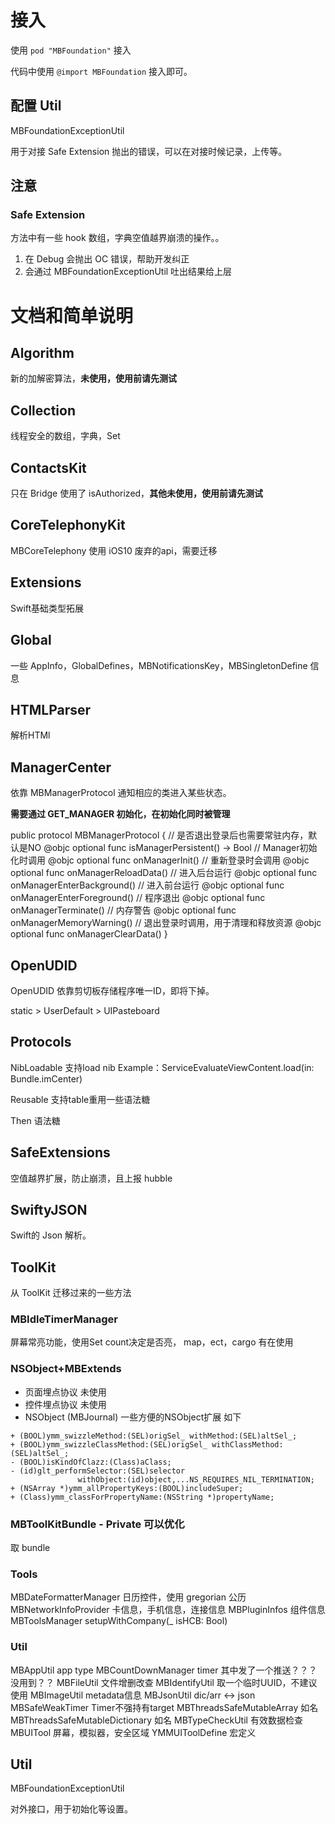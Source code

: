 # 接入

使用  `pod "MBFoundation"` 接入

代码中使用  `@import MBFoundation` 接入即可。

## 配置 Util
MBFoundationExceptionUtil

用于对接 Safe Extension 抛出的错误，可以在对接时候记录，上传等。


## 注意
### Safe Extension
方法中有一些 hook 数组，字典空值越界崩溃的操作。。
1. 在 Debug 会抛出 OC 错误，帮助开发纠正
2. 会通过 MBFoundationExceptionUtil 吐出结果给上层



# 文档和简单说明

## Algorithm
新的加解密算法，**未使用，使用前请先测试**

## Collection
线程安全的数组，字典，Set

## ContactsKit
只在 Bridge 使用了 isAuthorized，**其他未使用，使用前请先测试**

## CoreTelephonyKit
MBCoreTelephony
使用 iOS10 废弃的api，需要迁移

## Extensions
Swift基础类型拓展

## Global
一些 AppInfo，GlobalDefines，MBNotificationsKey，MBSingletonDefine 信息

## HTMLParser
解析HTMl

## ManagerCenter

依靠 MBManagerProtocol 通知相应的类进入某些状态。

**需要通过 GET_MANAGER 初始化，在初始化同时被管理**

public protocol MBManagerProtocol {
    // 是否退出登录后也需要常驻内存，默认是NO
    @objc optional func isManagerPersistent() -> Bool
    // Manager初始化时调用
    @objc optional func onManagerInit()
    // 重新登录时会调用
    @objc optional func onManagerReloadData()
    // 进入后台运行
    @objc optional func onManagerEnterBackground()
    // 进入前台运行
    @objc optional func onManagerEnterForeground()
    // 程序退出
    @objc optional func onManagerTerminate()
    // 内存警告
    @objc optional func onManagerMemoryWarning()
    // 退出登录时调用，用于清理和释放资源
    @objc optional func onManagerClearData()
}

## OpenUDID
OpenUDID 依靠剪切板存储程序唯一ID，即将下掉。

static > UserDefault > UIPasteboard

## Protocols
NibLoadable 支持load nib
Example：ServiceEvaluateViewContent.load(in: Bundle.imCenter)

Reusable 支持table重用一些语法糖

Then 语法糖

## SafeExtensions
空值越界扩展，防止崩溃，且上报 hubble

## SwiftyJSON
Swift的 Json 解析。

## ToolKit
从 ToolKit 迁移过来的一些方法

### MBIdleTimerManager
屏幕常亮功能，使用Set count决定是否亮，
map，ect，cargo 有在使用

### NSObject+MBExtends
- 页面埋点协议 未使用
- 控件埋点协议 未使用
- NSObject (MBJournal) 一些方便的NSObject扩展 如下
```
+ (BOOL)ymm_swizzleMethod:(SEL)origSel_ withMethod:(SEL)altSel_;
+ (BOOL)ymm_swizzleClassMethod:(SEL)origSel_ withClassMethod:(SEL)altSel_;
- (BOOL)isKindOfClazz:(Class)aClass;
- (id)glt_performSelector:(SEL)selector
               withObject:(id)object,...NS_REQUIRES_NIL_TERMINATION;
+ (NSArray *)ymm_allPropertyKeys:(BOOL)includeSuper;
+ (Class)ymm_classForPropertyName:(NSString *)propertyName;
```
### MBToolKitBundle - Private 可以优化
取 bundle

### Tools
MBDateFormatterManager 日历控件，使用 gregorian 公历
MBNetworkInfoProvider 卡信息，手机信息，连接信息
MBPluginInfos 组件信息
MBToolsManager setupWithCompany(_ isHCB: Bool)

### Util
MBAppUtil app type
MBCountDownManager timer 其中发了一个推送？？？没用到？？
MBFileUtil 文件增删改查
MBIdentifyUtil 取一个临时UUID，不建议使用
MBImageUtil metadata信息
MBJsonUtil dic/arr <-> json
MBSafeWeakTimer Timer不强持有target
MBThreadsSafeMutableArray 如名
MBThreadsSafeMutableDictionary 如名
MBTypeCheckUtil 有效数据检查
MBUITool 屏幕，模拟器，安全区域
YMMUIToolDefine 宏定义

## Util
MBFoundationExceptionUtil

对外接口，用于初始化等设置。

